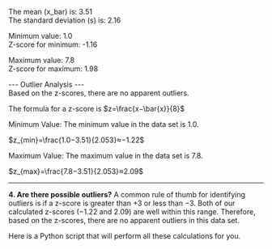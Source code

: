 The mean (x_bar) is: 3.51  
The standard deviation (s) is: 2.16

Minimum value: 1.0  
Z-score for minimum: -1.16

Maximum value: 7.8  
Z-score for maximum: 1.98

--- Outlier Analysis ---  
Based on the z-scores, there are no apparent outliers.

The formula for a z-score is $z=\frac{x−\bar{x}}{8}$

Minimum Value: The minimum value in the data set is 1.0.

$z_{min}=\frac{1.0−3.51}{2.053}≈−1.22$

Maximum Value: The maximum value in the data set is 7.8.

$z_{max}=\frac{7.8−3.51}{2.053}≈2.09$

---
**4. Are there possible outliers?**
A common rule of thumb for identifying outliers is if a z-score is greater than +3 or less than −3. Both of our calculated z-scores (−1.22 and 2.09) are well within this range. Therefore, based on the z-scores, there are no apparent outliers in this data set.

Here is a Python script that will perform all these calculations for you.
